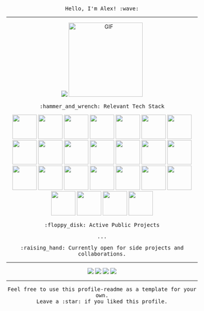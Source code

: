 <p align="center">
  <samp>Hello, I'm Alex! :wave:</samp>
</p>
  
****  
  
<p align="center">
    <img src="https://github-readme-stats.vercel.app/api?username=oppahansi&show_icons=true&theme=radical" />  
    <img alt="GIF" src="https://media.giphy.com/media/13HgwGsXF0aiGY/giphy.gif" height="195" />  
</p>  
  

<p align="center">
  <samp>:hammer_and_wrench: Relevant Tech Stack</samp>
</p>
<p align="center">
  <img height="64px" src="https://cdn.svgporn.com/logos/java.svg">
  <img height="64px" src="https://cdn.svgporn.com/logos/c-sharp.svg">
  <img height="64px" src="https://cdn.svgporn.com/logos/c-plusplus.svg">
  <img height="64px" src="https://cdn.svgporn.com/logos/dart.svg">
  <img height="64px" src="https://cdn.svgporn.com/logos/visual-studio.svg">
  <img height="64px" src="https://cdn.svgporn.com/logos/visual-studio-code.svg">
  <img height="64px" src="https://cdn.svgporn.com/logos/intellij-idea.svg">
  <img height="64px" src="https://cdn.svgporn.com/logos/eclipse.svg">
  <img height="64px" src="https://notepad-plus-plus.org/images/logo.svg">
  <img height="64px" src="https://cdn.svgporn.com/logos/vim.svg">
  <img height="64px" src="https://cdn.svgporn.com/logos/html-5.svg">
  <img height="64px" src="https://cdn.svgporn.com/logos/css-3.svg">
  <img height="64px" src="https://cdn.svgporn.com/logos/javascript.svg">
  <img height="64px" src="https://cdn.svgporn.com/logos/mysql.svg">
  <img height="64px" src="https://img.icons8.com/color/48/000000/mongodb.png">
  <img height="64px" src="https://cdn.svgporn.com/logos/dotnet.svg">
  <img height="64px" src="https://img.icons8.com/ios-filled/50/000000/ssh.png"/>
  <img height="64px" src="https://cdn.svgporn.com/logos/linux-tux.svg">
  <img height="64px" src="https://cdn.svgporn.com/logos/apple.svg">
  <img height="64px" src="https://cdn.svgporn.com/logos/microsoft-windows.svg">
  <img height="64px" src="https://cdn.svgporn.com/logos/bash.svg">
  <img height="64px" src="https://cdn.svgporn.com/logos/terminal.svg">
  <img height="64px" src="https://cdn.svgporn.com/logos/discord.svg">
  <img height="64px" src="https://cdn.svgporn.com/logos/android-icon.svg">
  <img height="64px" src="https://cdn.svgporn.com/logos/flutter.svg">
</p>


<p align="center">
  <samp>:floppy_disk: Active Public Projects</samp>
</p>
<p align="center">
  <samp>...</samp>
</p>


<p align="center">
  <samp>:raising_hand: Currently open for side projects and collaborations.</samp>
</p>

****  

<p align="center">
  <img src="https://img.shields.io/badge/linkedIn-Alexander%20Schellenberg-blue.svg">
  <img src="https://img.shields.io/badge/email-oppahansi%40gmail.com-green.svg">
  <img src="https://img.shields.io/github/license/Naereen/StrapDown.js.svg">
  <img src="https://hits.seeyoufarm.com/api/count/incr/badge.svg?url=https://github.com/oppahansi">
</p>

****  

<p align="center">
  <samp>Feel free to use this profile-readme as a template for your own.</samp></br>
  <samp>Leave a :star: if you liked this profile.</samp>
</p>

